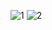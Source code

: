 ![1](https://user-images.githubusercontent.com/34623568/120888010-b3e8f880-c613-11eb-9041-269b3d242dcb.png)
![2](https://user-images.githubusercontent.com/34623568/120888014-b64b5280-c613-11eb-8b5a-73c088b734cd.png)
